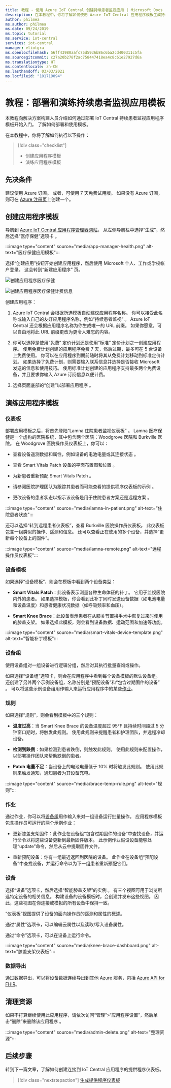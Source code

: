 ```yaml
---
title: 教程 - 使用 Azure IoT Central 创建持续患者监视应用 | Microsoft Docs
description: 在本教程中，你将了解如何使用 Azure IoT Central 应用程序模板生成持续患者监视应用程序。
author: philmea
ms.author: philmea
ms.date: 09/24/2019
ms.topic: tutorial
ms.service: iot-central
services: iot-central
manager: eliotgra
ms.openlocfilehash: 56ff43980aafc75d5936b86c6ba2cd400311c5fa
ms.sourcegitcommit: c27a20b278f2ac758447418ea4c8c61e27927d6a
ms.translationtype: HT
ms.contentlocale: zh-CN
ms.lasthandoff: 03/03/2021
ms.locfileid: "101719094"
---
```

# <a name="tutorial-deploy-and-walkthrough-a-continuous-patient-monitoring-app-template"></a>教程：部署和演练持续患者监视应用模板

本教程向解决方案构建人员介绍如何通过部署 IoT Central 持续患者监视应用程序模板开始入门。 了解如何部署和使用模板。

在本教程中，你将了解如何执行以下操作：

> [!div class="checklist"]
> * 创建应用程序模板
> * 演练应用程序模板

## <a name="prerequisites"></a>先决条件

建议使用 Azure 订阅。 或者，可使用 7 天免费试用版。 如果没有 Azure 订阅，则可在 [Azure 注册页](https://aka.ms/createazuresubscription)上创建一个。

## <a name="create-an-application-template"></a>创建应用程序模板

导航到 [Azure IoT Central 应用程序管理器网站](https://apps.azureiotcentral.com/)。 从左侧导航栏中选择“生成”，然后选择“医疗保健”选项卡 。

:::image type="content" source="media/app-manager-health.png" alt-text="医疗保健应用模板":::

选择“创建应用”按钮开始创建应用程序，然后使用 Microsoft 个人、工作或学校帐户登录。 这会转到“新建应用程序”  页。

![创建应用程序医疗保健](media/app-manager-health-create.png)

![创建应用程序医疗保健计费信息](media/app-manager-health-create-billinginfo.png)

创建应用程序：

1. Azure IoT Central 会根据所选模板自动建议应用程序名称。 你可以接受此名称或输入自己的友好应用程序名称，例如“持续患者监视”  。 Azure IoT Central 还会根据应用程序名称为你生成唯一的 URL 前缀。 如果你愿意，可以自由地将此 URL 前缀更改为更令人难忘的内容。

2. 你可以选择是使用“免费”  定价计划还是使用“标准”  定价计划之一创建应用程序。 使用免费计划创建的应用程序免费 7 天，然后过期，最多可在 5 台设备上免费使用。 你可以在应用程序到期前随时将其从免费计划移动到标准定价计划。 如果选择了免费计划，则需要输入联系信息并选择是否接收 Microsoft 发送的信息和使用技巧。 使用标准计划创建的应用程序支持最多两个免费设备，并且要求你输入 Azure 订阅信息以便计费。

3. 选择页面底部的“创建”以部署应用程序  。

## <a name="walk-through-the-application-template"></a>演练应用程序模板

### <a name="dashboards"></a>仪表板

部署应用模板之后，将首先登陆“Lamna 住院患者监视仪表板”  。 Lamna 医疗保健是一个虚构的医院系统，其中包含两个医院：Woodgrove 医院和 Burkville 医院。 在 Woodgrove 医院操作员仪表板上，你可以：

* 查看设备遥测数据和属性，例如设备的电池电量或其连接状态   。

* 查看 Smart Vitals Patch 设备的平面布置图和位置  。

* 为新患者重新预配 Smart Vitals Patch  。

* 请参阅医院护理团队为跟踪其患者而可能查看的提供程序仪表板的示例  。

* 更改设备的患者状态以指示该设备是用于住院患者方案还是远程方案  。

:::image type="content" source="media/lamna-in-patient.png" alt-text="住院患者状态":::

还可以选择“转到远程患者仪表板”，查看 Burkville 医院操作员仪表板。 此仪表板包含一组类似的操作、遥测和信息。 还可以查看正在使用的多个设备，并选择“更新每个设备上的固件”。

:::image type="content" source="media/lamna-remote.png" alt-text="远程操作员仪表板":::

### <a name="device-templates"></a>设备模板

如果选择“设备模板”，则会在模板中看到两个设备类型：

* **Smart Vitals Patch**：此设备表示测量各种生命体征的补丁。 它用于监视医院内外的患者。 如果选择模板，你会看到此补丁同时发送设备数据（如电池电量和设备温度）和患者健康状况数据（如呼吸频率和血压）。

* **Smart Knee Brace**：此设备表示患者在从膝关节置换手术中恢复过来时使用的膝盖支架。 如果选择此模板，则会看到设备数据、运动范围和加速等功能。

:::image type="content" source="media/smart-vitals-device-template.png" alt-text="智能补丁模板":::

### <a name="device-groups"></a>设备组

使用设备组对一组设备进行逻辑分组，然后对其执行批量查询或操作。

如果选择“设备组”选项卡，则会在应用程序中看到每个设备模板的默认设备组。 还创建了另外两个示例设备组，名称分别是“预配设备”和“包含过期固件的设备” 。 可以将这些示例设备组用作输入来运行应用程序中的某些[作业](#jobs)。

### <a name="rules"></a>规则

如果选择“规则”，则会看到模板中的三个规则：

* **温度过高**：当 Smart Knee Brace 的设备温度超过 95&deg;F 且持续时间超过 5 分钟窗口期时，将触发此规则。 使用此规则来提醒患者和护理团队，并远程冷却设备。

* **检测到跌倒**：如果检测到患者跌倒，则触发此规则。 使用此规则来配置操作，以部署操作团队来帮助跌倒的患者。

* **Patch 电量不足**：当设备上的电池电量低于 10% 时将触发此规则。 使用此规则来触发通知，通知患者为其设备充电。

:::image type="content" source="media/brace-temp-rule.png" alt-text="规则":::

### <a name="jobs"></a>作业

通过作业，你可以将[设备组](#device-groups)用作输入来对一组设备运行批量操作。 应用程序模板包含操作员可运行的两个示例作业：

* 更新膝盖支架固件：此作业在设备组“包含过期固件的设备”中查找设备，并运行命令以将这些设备更新到最新固件版本。 此示例作业假设设备能够处理“update”命令，然后从云中提取固件文件。  

* 重新预配设备：你有一组最近返回到医院的设备。 此作业在设备组“预配设备”中查找设备，并运行命令以为下一组患者重新预配它们。

### <a name="devices"></a>设备

选择“设备”选项卡，然后选择“智能膝盖支架”的实例 。 有三个视图可用于浏览所选特定设备的相关信息。 构建设备的设备模板时，会创建并发布这些视图。 因此，这些视图在你连接或模拟的所有设备中保持一致。

“仪表板”视图提供了设备的面向操作员的遥测和属性的概述。

通过“属性”选项卡，可以编辑云属性以及读取/写入设备属性。

通过“命令”选项卡，可以在设备上运行命令。

:::image type="content" source="media/knee-brace-dashboard.png" alt-text="膝盖支架仪表板":::

### <a name="data-export"></a>数据导出

通过数据导出，可以将设备数据连续导出到其他 Azure 服务，包括 [Azure API for FHIR](concept-continuous-patient-monitoring-architecture.md#export-to-azure-api-for-fhir)。

## <a name="clean-up-resources"></a>清理资源

如果不打算继续使用此应用程序，请依次访问“管理”>“应用程序设置”，然后单击“删除”来删除该应用程序 。

:::image type="content" source="media/admin-delete.png" alt-text="整理资源":::

## <a name="next-steps"></a>后续步骤

转到下一篇文章，了解如何创建连接到 IoT Central 应用程序的提供程序仪表板。

> [!div class="nextstepaction"]
> [生成提供程序仪表板](tutorial-health-data-triage.md)